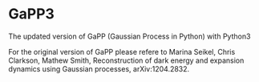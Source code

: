 # GaPP3
The updated version of GaPP (Gaussian Process in Python) with Python3

For the original version of GaPP please refere to Marina Seikel, Chris Clarkson, Mathew Smith, Reconstruction of dark energy and expansion dynamics using Gaussian processes, arXiv:1204.2832.
